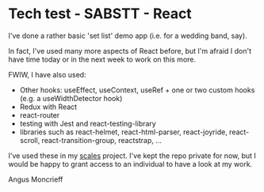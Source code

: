 # Tech test - SABSTT - React

I've done a rather basic 'set list' demo app (i.e. for a wedding band, say).

In fact, I've used many more aspects of React before, but I'm afraid I don't have time today or in the next week to work on this more.

FWIW, I have also used:

* Other hooks: useEffect, useContext, useRef + one or two custom hooks (e.g. a useWidthDetector hook)
* Redux with React
* react-router
* testing with Jest and react-testing-library
* libraries such as react-helmet, react-html-parser, react-joyride, react-scroll, react-transition-group, reactstrap, ...

I've used these in my [scales](https://www.scale-lookup.com) project. I've kept the repo private for now, but I would be happy to grant access to an individual to have a look at my work.


Angus Moncrieff